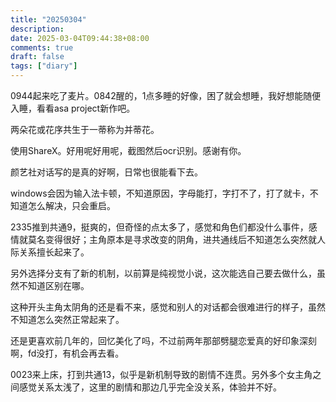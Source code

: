 ```yaml
---
title: "20250304"
description: 
date: 2025-03-04T09:44:38+08:00
comments: true
draft: false
tags: ["diary"]
---
```

0944起来吃了麦片。0842醒的，1点多睡的好像，困了就会想睡，我好想能随便入睡，看看asa project新作吧。

两朵花或花序共生于一蒂称为并蒂花。

使用ShareX。好用呢好用呢，截图然后ocr识别。感谢有你。

颜艺社对话写的是真的好啊，日常也很能看下去。

windows会因为输入法卡顿，不知道原因，字母能打，字打不了，打了就卡，不知道怎么解决，只会重启。

2335推到共通9，挺爽的，但奇怪的点太多了，感觉和角色们都没什么事件，感情就莫名变得很好；主角原本是寻求改变的阴角，进共通线后不知道怎么突然就人际关系擅长起来了。

另外选择分支有了新的机制，以前算是纯视觉小说，这次能选自己要去做什么，虽然不知道区别在哪。

这种开头主角太阴角的还是看不来，感觉和别人的对话都会很难进行的样子，虽然不知道怎么突然正常起来了。

还是更喜欢前几年的，回忆美化了吗，不过前两年那部劈腿恋爱真的好印象深刻啊，fd没打，有机会再去看。

0023来上床，打到共通13，似乎是新机制导致的剧情不连贯。另外多个女主角之间感觉关系太浅了，这里的剧情和那边几乎完全没关系，体验并不好。